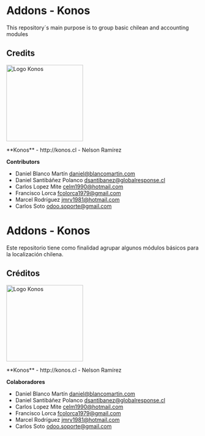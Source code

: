 Addons - Konos
=============================
This repository´s main purpose is to group basic chilean and accounting modules
## Credits
<p>
<img width="200" alt="Logo Konos" src="http://www.konos.cl/web/image/1149" />
</p>
**Konos** - http://konos.cl
 - Nelson Ramírez <info@konos.cl>


 **Contributors**
 - Daniel Blanco Martín <daniel@blancomartin.com>
 - Daniel Santibáñez Polanco <dsantibanez@globalresponse.cl>
 - Carlos Lopez Mite <celm1990@hotmail.com>
 - Francisco Lorca <fcolorca1979@gmail.com>
 - Marcel Rodríguez <jmrv1981@hotmail.com>
 - Carlos Soto <odoo.soporte@gmail.com>






Addons - Konos
=============================
Este repositorio tiene como finalidad agrupar algunos módulos básicos para la localización chilena.


## Créditos
<p>
<img width="200" alt="Logo Konos" src="http://www.konos.cl/web/image/1149" />
</p>
**Konos** - http://konos.cl
 - Nelson Ramírez <info@konos.cl>


 **Colaboradores**
 - Daniel Blanco Martín <daniel@blancomartin.com>
 - Daniel Santibáñez Polanco <dsantibanez@globalresponse.cl>
 - Carlos Lopez Mite <celm1990@hotmail.com>
 - Francisco Lorca <fcolorca1979@gmail.com>
 - Marcel Rodríguez <jmrv1981@hotmail.com>
 - Carlos Soto <odoo.soporte@gmail.com>

